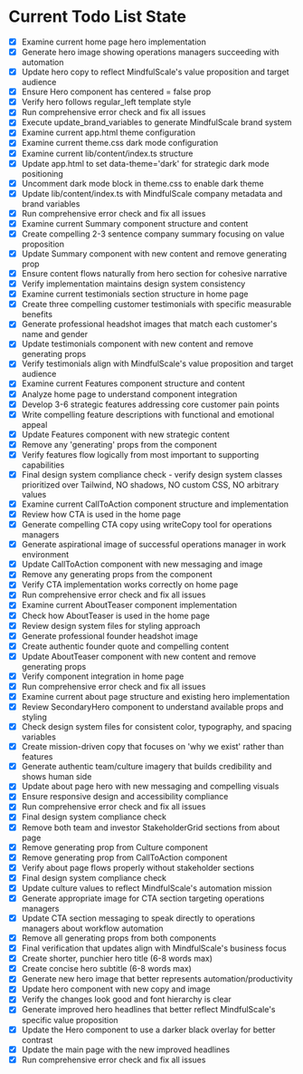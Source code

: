 <!-- DO NOT EDIT - Managed by todo_list tool -->
<!-- Updated: 2025-09-25T15:41:22.847Z -->

# Current Todo List State

- [x] Examine current home page hero implementation
- [x] Generate hero image showing operations managers succeeding with automation
- [x] Update hero copy to reflect MindfulScale's value proposition and target audience
- [x] Ensure Hero component has centered = false prop
- [x] Verify hero follows regular_left template style
- [x] Run comprehensive error check and fix all issues
- [x] Execute update_brand_variables to generate MindfulScale brand system
- [x] Examine current app.html theme configuration
- [x] Examine current theme.css dark mode configuration
- [x] Examine current lib/content/index.ts structure
- [x] Update app.html to set data-theme='dark' for strategic dark mode positioning
- [x] Uncomment dark mode block in theme.css to enable dark theme
- [x] Update lib/content/index.ts with MindfulScale company metadata and brand variables
- [x] Run comprehensive error check and fix all issues
- [x] Examine current Summary component structure and content
- [x] Create compelling 2-3 sentence company summary focusing on value proposition
- [x] Update Summary component with new content and remove generating prop
- [x] Ensure content flows naturally from hero section for cohesive narrative
- [x] Verify implementation maintains design system consistency
- [x] Examine current testimonials section structure in home page
- [x] Create three compelling customer testimonials with specific measurable benefits
- [x] Generate professional headshot images that match each customer's name and gender
- [x] Update testimonials component with new content and remove generating props
- [x] Verify testimonials align with MindfulScale's value proposition and target audience
- [x] Examine current Features component structure and content
- [x] Analyze home page to understand component integration
- [x] Develop 3-6 strategic features addressing core customer pain points
- [x] Write compelling feature descriptions with functional and emotional appeal
- [x] Update Features component with new strategic content
- [x] Remove any 'generating' props from the component
- [x] Verify features flow logically from most important to supporting capabilities
- [x] Final design system compliance check - verify design system classes prioritized over Tailwind, NO shadows, NO custom CSS, NO arbitrary values
- [x] Examine current CallToAction component structure and implementation
- [x] Review how CTA is used in the home page
- [x] Generate compelling CTA copy using writeCopy tool for operations managers
- [x] Generate aspirational image of successful operations manager in work environment
- [x] Update CallToAction component with new messaging and image
- [x] Remove any generating props from the component
- [x] Verify CTA implementation works correctly on home page
- [x] Run comprehensive error check and fix all issues
- [x] Examine current AboutTeaser component implementation
- [x] Check how AboutTeaser is used in the home page
- [x] Review design system files for styling approach
- [x] Generate professional founder headshot image
- [x] Create authentic founder quote and compelling content
- [x] Update AboutTeaser component with new content and remove generating props
- [x] Verify component integration in home page
- [x] Run comprehensive error check and fix all issues
- [x] Examine current about page structure and existing hero implementation
- [x] Review SecondaryHero component to understand available props and styling
- [x] Check design system files for consistent color, typography, and spacing variables
- [x] Create mission-driven copy that focuses on 'why we exist' rather than features
- [x] Generate authentic team/culture imagery that builds credibility and shows human side
- [x] Update about page hero with new messaging and compelling visuals
- [x] Ensure responsive design and accessibility compliance
- [x] Run comprehensive error check and fix all issues
- [x] Final design system compliance check
- [x] Remove both team and investor StakeholderGrid sections from about page
- [x] Remove generating prop from Culture component
- [x] Remove generating prop from CallToAction component
- [x] Verify about page flows properly without stakeholder sections
- [x] Final design system compliance check
- [x] Update culture values to reflect MindfulScale's automation mission
- [x] Generate appropriate image for CTA section targeting operations managers
- [x] Update CTA section messaging to speak directly to operations managers about workflow automation
- [x] Remove all generating props from both components
- [x] Final verification that updates align with MindfulScale's business focus
- [x] Create shorter, punchier hero title (6-8 words max)
- [x] Create concise hero subtitle (6-8 words max)
- [x] Generate new hero image that better represents automation/productivity
- [x] Update hero component with new copy and image
- [x] Verify the changes look good and font hierarchy is clear
- [x] Generate improved hero headlines that better reflect MindfulScale's specific value proposition
- [x] Update the Hero component to use a darker black overlay for better contrast
- [x] Update the main page with the new improved headlines
- [x] Run comprehensive error check and fix all issues
